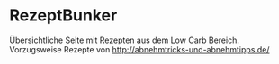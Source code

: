 # RezeptBunker
Übersichtliche Seite mit Rezepten aus dem Low Carb Bereich. 
Vorzugsweise Rezepte von http://abnehmtricks-und-abnehmtipps.de/


